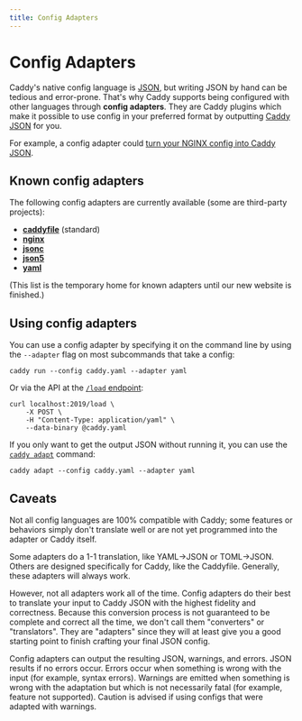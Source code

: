 ```yaml
---
title: Config Adapters
---
```


# Config Adapters

Caddy's native config language is [JSON](https://www.json.org/json-en.html), but writing JSON by hand can be tedious and error-prone. That's why Caddy supports being configured with other languages through **config adapters**. They are Caddy plugins which make it possible to use config in your preferred format by outputting [Caddy JSON](/docs/json/) for you.

For example, a config adapter could [turn your NGINX config into Caddy JSON](https://github.com/caddyserver/nginx-adapter).

## Known config adapters

The following config adapters are currently available (some are third-party projects):

- [**caddyfile**](/docs/caddyfile) (standard)
- [**nginx**](https://github.com/caddyserver/nginx-adapter)
- [**jsonc**](https://github.com/caddyserver/jsonc-adapter)
- [**json5**](https://github.com/caddyserver/json5-adapter)
- [**yaml**](https://github.com/iamd3vil/caddy_yaml_adapter)

(This list is the temporary home for known adapters until our new website is finished.)

## Using config adapters

You can use a config adapter by specifying it on the command line by using the `--adapter` flag on most subcommands that take a config:

<pre><code class="cmd bash">caddy run --config caddy.yaml --adapter yaml</code></pre>

Or via the API at the [`/load` endpoint](/docs/api#post-load):

<pre><code class="cmd bash">curl localhost:2019/load \
	-X POST \
	-H "Content-Type: application/yaml" \
	--data-binary @caddy.yaml</code></pre>

If you only want to get the output JSON without running it, you can use the [`caddy adapt`](/docs/command-line#caddy-adapt) command:

<pre><code class="cmd bash">caddy adapt --config caddy.yaml --adapter yaml</code></pre>

## Caveats

Not all config languages are 100% compatible with Caddy; some features or behaviors simply don't translate well or are not yet programmed into the adapter or Caddy itself.

Some adapters do a 1-1 translation, like YAML->JSON or TOML->JSON. Others are designed specifically for Caddy, like the Caddyfile. Generally, these adapters will always work.

However, not all adapters work all of the time. Config adapters do their best to translate your input to Caddy JSON with the highest fidelity and correctness. Because this conversion process is not guaranteed to be complete and correct all the time, we don't call them "converters" or "translators". They are "adapters" since they will at least give you a good starting point to finish crafting your final JSON config.

Config adapters can output the resulting JSON, warnings, and errors. JSON results if no errors occur. Errors occur when something is wrong with the input (for example, syntax errors). Warnings are emitted when something is wrong with the adaptation but which is not necessarily fatal (for example, feature not supported). Caution is advised if using configs that were adapted with warnings.
